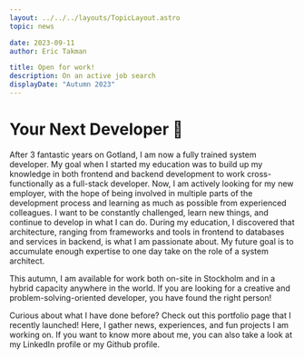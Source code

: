 ```yaml
---
layout: ../../../layouts/TopicLayout.astro
topic: news

date: 2023-09-11
author: Eric Takman

title: Open for work!
description: On an active job search
displayDate: "Autumn 2023"
---
```


# Your Next Developer 👋

After 3 fantastic years on Gotland, I am now a fully trained system developer. My goal when I started my education was to build up my knowledge in both frontend and backend development to work cross-functionally as a full-stack developer. Now, I am actively looking for my new employer, with the hope of being involved in multiple parts of the development process and learning as much as possible from experienced colleagues. I want to be constantly challenged, learn new things, and continue to develop in what I can do. During my education, I discovered that architecture, ranging from frameworks and tools in frontend to databases and services in backend, is what I am passionate about. My future goal is to accumulate enough expertise to one day take on the role of a system architect.

This autumn, I am available for work both on-site in Stockholm and in a hybrid capacity anywhere in the world. If you are looking for a creative and problem-solving-oriented developer, you have found the right person!

Curious about what I have done before? Check out this portfolio page that I recently launched! Here, I gather news, experiences, and fun projects I am working on. If you want to know more about me, you can also take a look at my LinkedIn profile or my Github profile.